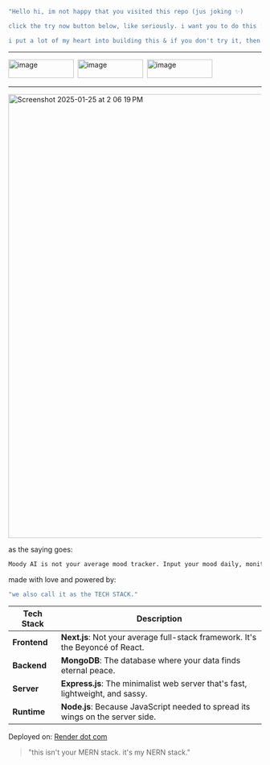 ```bash
"Hello hi, im not happy that you visited this repo (jus joking ✨)

click the try now button below, like seriously. i want you to do this :)

i put a lot of my heart into building this & if you don't try it, then it'd be unfair haha."
```

___

<a href="https://moody-ai.onrender.com" target="_blank"><img width="130" height="37" alt="image" src="https://github.com/user-attachments/assets/081108fd-00bb-4976-88dc-914745c965b8"></a>&nbsp;&nbsp;<a href="https://x.com/@0xayush1" target="_blank"><img width="130" height="37" alt="image" src="https://github.com/user-attachments/assets/dae9cf64-2b21-4417-8a6f-a5a8daed78a2"></a>&nbsp;&nbsp;<a href="https://github.com/CrackedResearcher/SyncPost/stargazers" target="_blank"><img width="130" height="37" alt="image" src="https://github.com/user-attachments/assets/86e1d791-12e2-49f3-b8e8-90c5b9ae6768"></a>

---

<img width="882" alt="Screenshot 2025-01-25 at 2 06 19 PM" src="https://github.com/user-attachments/assets/29b4151d-bb91-41da-900d-ba18b3a14770" />


as the saying goes:  

```bash
Moody AI is not your average mood tracker. Input your mood daily, monitor your emotional patterns, and let AI provide personalized insights to enhance your well-being.
```

made with love and powered by:

```bash
"we also call it as the TECH STACK."
```

| **Tech Stack**  | **Description**                                                                 |
|-----------------|---------------------------------------------------------------------------------|
| **Frontend**    | **Next.js**: Not your average full-stack framework. It's the Beyoncé of React. |
| **Backend**     | **MongoDB**: The database where your data finds eternal peace.                |
| **Server**      | **Express.js**: The minimalist web server that's fast, lightweight, and sassy.|
| **Runtime**     | **Node.js**: Because JavaScript needed to spread its wings on the server side.|

Deployed on: [Render dot com](https://render.com)

> "this isn't your MERN stack. it's my NERN stack."



